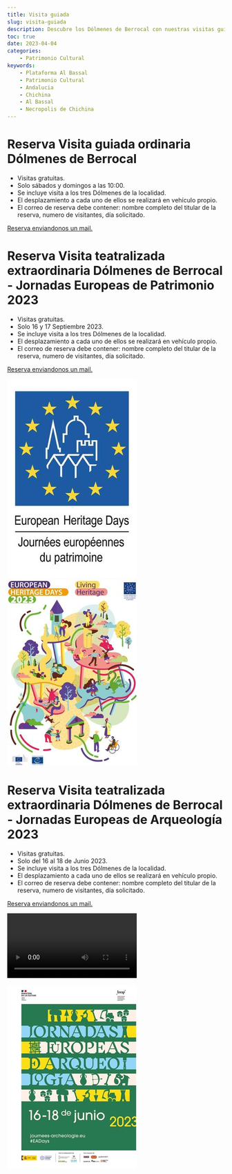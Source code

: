 ```yaml
---
title: Visita guiada
slug: visita-guiada
description: Descubre los Dólmenes de Berrocal con nuestras visitas guiadas gratuitas
toc: true
date: 2023-04-04
categories:
    - Patrimonio Cultural
keywords: 
    - Plataforma Al Bassal
    - Patrimonio Cultural
    - Andalucia
    - Chichina
    - Al Bassal
    - Necropolis de Chichina
---
```


# Reserva Visita guiada ordinaria Dólmenes de Berrocal
* Visitas gratuitas.
* Solo sábados y domingos a las 10:00.
* Se incluye visita a los tres Dólmenes de la localidad.
* El desplazamiento a cada uno de ellos se realizará en vehículo propio.
* El correo de reserva debe contener: nombre completo del titular de la reserva, numero de visitantes, día solicitado.

[Reserva enviandonos un mail.](mailto:plataformaalbassal@gmail.com)

# Reserva Visita teatralizada extraordinaria Dólmenes de Berrocal - Jornadas Europeas de Patrimonio 2023
* Visitas gratuitas.
* Solo 16 y 17 Septiembre 2023.
* Se incluye visita a los tres Dólmenes de la localidad.
* El desplazamiento a cada uno de ellos se realizará en vehículo propio.
* El correo de reserva debe contener: nombre completo del titular de la reserva, numero de visitantes, día solicitado.

[Reserva enviandonos un mail.](mailto:plataformaalbassal@gmail.com)

![](european-heritage-days-logo.jpeg) ![](european-heritage-days-poster.jpeg)

# Reserva Visita teatralizada extraordinaria Dólmenes de Berrocal - Jornadas Europeas de Arqueología 2023
* Visitas gratuitas.
* Solo del 16 al 18 de Junio 2023.
* Se incluye visita a los tres Dólmenes de la localidad.
* El desplazamiento a cada uno de ellos se realizará en vehículo propio.
* El correo de reserva debe contener: nombre completo del titular de la reserva, numero de visitantes, día solicitado.

[Reserva enviandonos un mail.](mailto:plataformaalbassal@gmail.com)

<video controls style="object-fit: fill;">
    <source src="video.webm" type="video/webm">
    </video>

![](jornadas-europeas-arqueologia.jpeg)